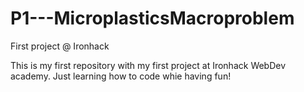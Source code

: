 # P1---MicroplasticsMacroproblem
First project @ Ironhack

This is my first repository with my first project at Ironhack WebDev academy.
Just learning how to code whie having fun!
